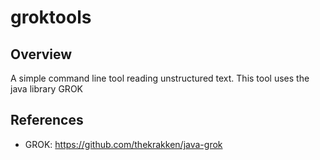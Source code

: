 # groktools

## Overview

A simple command line tool reading unstructured text.
This tool uses the java library GROK

## References

* GROK: https://github.com/thekrakken/java-grok

